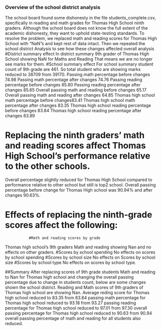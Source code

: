 ### Overview of the school district analysis
The school board found some dishonesty in the file students_complete.csv, specifically in reading and math grades for Thomas High School ninth graders. Although the school board does not know the full extent of the academic dishonesty, they want to uphold state-testing standards. To resolve the problem, we replaced math and reading scores for Thomas High School with “NaN”s and kept rest of data intact. Then we repeated the school district Analysis to see how these changes affected overall analysis
#District summary effect 
In district summary 9th grader of Thomas High School showing NaN for Maths and Reading
That means we are no longer see marks for them.
#School summary effect
For school summary student count of 9th grade are 461. So total student who are showing marks reduced to 38709 from 39170.
Passing math percentage before changes 74.98
Passing math percentage after changes 74.76
Passing reading percentage before changes 85.80
Passing reading percentage after changes 85.65
Overall passing math and reading before changes 65.17
Overall passing math and reading after changes 64.85
Thomas high school math percentage before changes83.41
Thomas high school math percentage after changes 83.35
Thomas high school reading percentage before changes 83.84
Thomas high school reading percentage after changes 83.89
# Replacing the ninth graders’ math and reading scores affect Thomas High School’s performance relative to the other schools.
Overall percentage slightly reduced for Thomas High School compared to performance relative to other school but still is top2 school. 
Overall passing percentage before change for Thomas High school was 90.94% and after changes 90.63%. 
# Effects of replacing the ninth-grade scores affect the following:
               #Math and reading scores by grade
Thomas high school’s 9th graders Math and reading showing Nan and no effects on other graders.
#Scores by school spending
No effects on scores by school spending
#Scores by school size
No effects on Scores by school size
#Scores by school type
No effects on scores by school type.

##Summary
After replacing scores of 9th grade students Math and reading to Nan for Thomas high school and changing the overall passing percentage due to change in students count, below are some changes shown the school district.
Reading and Math scores of 9th graders of Thomas high school are showing Nan.
Average reding score for Thomas high school reduced to 83.35 from 83.84
passing math percentage for Thomas high school reduced to 93.18 from 93.27
passing reading percentage for Thomas high school reduced to 97.01 from 97.30
overall passing percentage for Thomas high school reduced to 90.63 from 90.94
overall passing percentage of math and reading for all students also reduced. 






	